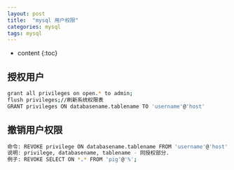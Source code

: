 ```yaml
---
layout: post
title:  "mysql 用户权限"
categories: mysql
tags: mysql
---
```


* content
{:toc}

## 授权用户
```bash
grant all privileges on open.* to admin;
flush privileges;//刷新系统权限表
GRANT privileges ON databasename.tablename TO 'username'@'host'
```

## 撤销用户权限
```bash
命令: REVOKE privilege ON databasename.tablename FROM 'username'@'host';
说明: privilege, databasename, tablename - 同授权部分.
例子: REVOKE SELECT ON *.* FROM 'pig'@'%';
```

